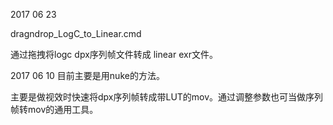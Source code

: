 
2017 06 23

dragndrop_LogC_to_Linear.cmd

通过拖拽将logc dpx序列帧文件转成 linear exr文件。


2017 06 10
目前主要是用nuke的方法。

主要是做视效时快速将dpx序列帧转成带LUT的mov。通过调整参数也可当做序列帧转mov的通用工具。
